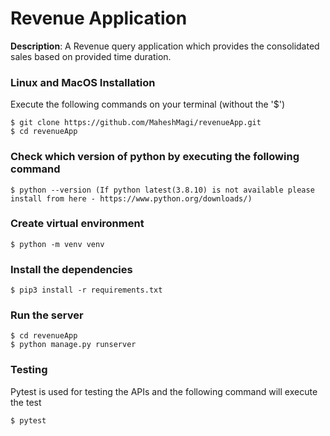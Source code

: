 # Revenue Application

**Description**: A Revenue query application which provides the consolidated sales based on provided time duration.  

### Linux and MacOS Installation
Execute the following commands on your terminal (without the '$')  
```
$ git clone https://github.com/MaheshMagi/revenueApp.git
$ cd revenueApp
```

### Check which version of python by executing the following command 
```
$ python --version (If python latest(3.8.10) is not available please install from here - https://www.python.org/downloads/)
```

### Create virtual environment
```
$ python -m venv venv
```

### Install the dependencies
```
$ pip3 install -r requirements.txt
```

### Run the server
```
$ cd revenueApp
$ python manage.py runserver
```

### Testing
Pytest is used for testing the APIs and the following command will execute the test
```
$ pytest
```